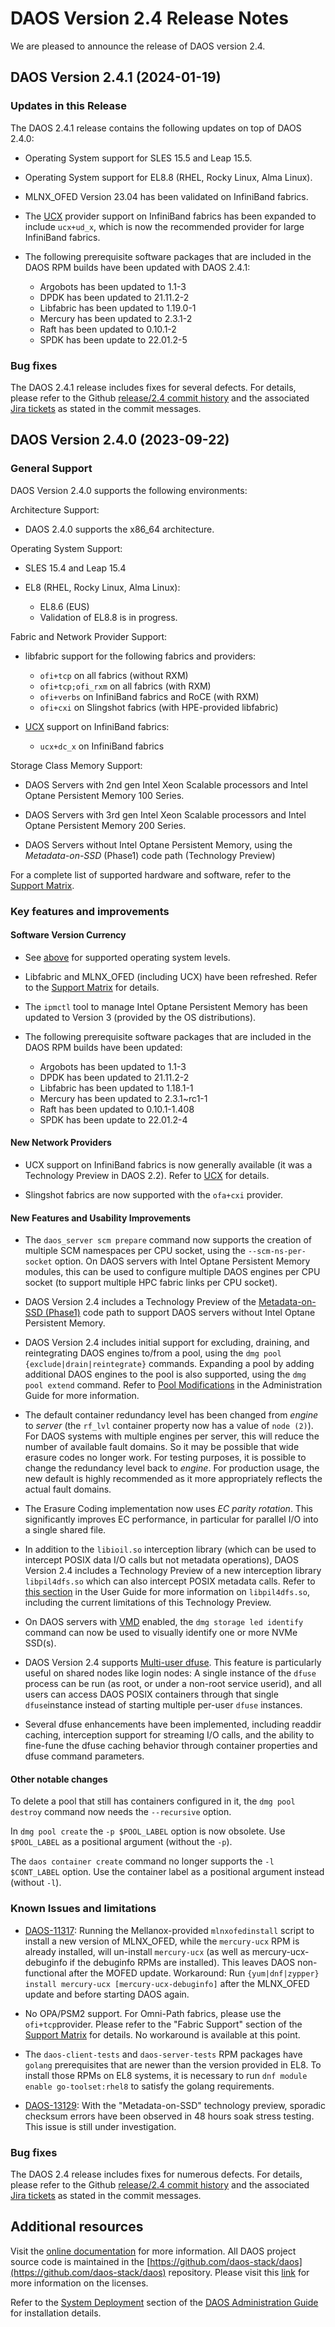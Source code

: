 # DAOS Version 2.4 Release Notes

We are pleased to announce the release of DAOS version 2.4.


## DAOS Version 2.4.1 (2024-01-19)

### Updates in this Release

The DAOS 2.4.1 release contains the following updates on top of DAOS 2.4.0:

* Operating System support for SLES 15.5 and Leap 15.5.

* Operating System support for EL8.8 (RHEL, Rocky Linux, Alma Linux).

* MLNX\_OFED Version 23.04 has been validated on InfiniBand fabrics.

* The [UCX](https://docs.daos.io/v2.4/admin/ucx/) provider support on
  InfiniBand fabrics has been expanded to include `ucx+ud_x`,
  which is now the recommended provider for large InfiniBand fabrics.

* The following prerequisite software packages that are included
  in the DAOS RPM builds have been updated with DAOS 2.4.1:

  - Argobots has been updated to 1.1-3
  - DPDK has been updated to 21.11.2-2
  - Libfabric has been updated to 1.19.0-1
  - Mercury has been updated to 2.3.1-2
  - Raft has been updated to 0.10.1-2
  - SPDK has been update to 22.01.2-5

### Bug fixes

The DAOS 2.4.1 release includes fixes for several defects.
For details, please refer to the Github
[release/2.4 commit history](https://github.com/daos-stack/daos/commits/release/2.4)
and the associated [Jira tickets](https://jira.daos.io/) as stated in the commit messages.


## DAOS Version 2.4.0 (2023-09-22)

### General Support

DAOS Version 2.4.0 supports the following environments:

Architecture Support:

* DAOS 2.4.0 supports the x86\_64 architecture.

Operating System Support:

* SLES 15.4 and Leap 15.4

* EL8 (RHEL, Rocky Linux, Alma Linux):

  - EL8.6 (EUS)
  - Validation of EL8.8 is in progress.

Fabric and Network Provider Support:

* libfabric support for the following fabrics and providers:

  - `ofi+tcp` on all fabrics (without RXM)
  - `ofi+tcp;ofi_rxm` on all fabrics (with RXM)
  - `ofi+verbs` on InfiniBand fabrics and RoCE (with RXM)
  - `ofi+cxi` on Slingshot fabrics (with HPE-provided libfabric)

* [UCX](https://docs.daos.io/v2.4/admin/ucx/) support on InfiniBand fabrics:

  - `ucx+dc_x` on InfiniBand fabrics

Storage Class Memory Support:

* DAOS Servers with 2nd gen Intel Xeon Scalable processors and
  Intel Optane Persistent Memory 100 Series.

* DAOS Servers with 3rd gen Intel Xeon Scalable processors and
  Intel Optane Persistent Memory 200 Series.

* DAOS Servers without Intel Optane Persistent Memory,
  using the _Metadata-on-SSD_ (Phase1) code path (Technology Preview)

For a complete list of supported hardware and software, refer to the
[Support Matrix](https://docs.daos.io/v2.4/release/support_matrix/).


### Key features and improvements

#### Software Version Currency

* See [above](#General-Support) for supported operating system levels.

* Libfabric and MLNX\_OFED (including UCX) have been refreshed.
  Refer to the
  [Support Matrix](https://docs.daos.io/v2.4/release/support_matrix/)
  for details.

* The `ipmctl` tool to manage Intel Optane Persistent Memory
  has been updated to Version 3 (provided by the OS distributions).

* The following prerequisite software packages that are included
  in the DAOS RPM builds have been updated:

  - Argobots has been updated to 1.1-3
  - DPDK has been updated to 21.11.2-2
  - Libfabric has been updated to 1.18.1-1
  - Mercury has been updated to 2.3.1~rc1-1
  - Raft has been updated to 0.10.1-1.408
  - SPDK has been update to 22.01.2-4

#### New Network Providers

* UCX support on InfiniBand fabrics is now generally available
  (it was a Technology Preview in DAOS 2.2).
  Refer to [UCX](https://docs.daos.io/v2.4/admin/ucx/) for details.

* Slingshot fabrics are now supported with the `ofa+cxi` provider.

#### New Features and Usability Improvements

* The `daos_server scm prepare` command now supports the creation of
  multiple SCM namespaces per CPU socket,
  using the `--scm-ns-per-socket` option.
  On DAOS servers with Intel Optane Persistent Memory modules,
  this can be used to configure multiple DAOS engines per CPU socket
  (to support multiple HPC fabric links per CPU socket).

* DAOS Version 2.4 includes a Technology Preview of the
  [Metadata-on-SSD (Phase1)](https://docs.daos.io/v2.4/admin/md-on-ssd/)
  code path to support DAOS servers without Intel Optane Persistent Memory.

* DAOS Version 2.4 includes initial support for excluding,
  draining, and reintegrating DAOS engines to/from a pool,
  using the `dmg pool {exclude|drain|reintegrate}` commands.
  Expanding a pool by adding additional DAOS engines to the pool is
  also supported, using the `dmg pool extend` command.
  Refer to
  [Pool Modifications](https://docs.daos.io/v2.4/admin/pool_operations/#pool-modifications)
  in the Administration Guide for more information.

* The default container redundancy level
  has been changed from _engine_ to _server_
  (the `rf_lvl` container property now has a value of `node (2)`).
  For DAOS systems with multiple engines per server, this will reduce
  the number of available fault domains.
  So it may be possible that wide erasure codes no longer work.
  For testing purposes, it is possible to change the redundancy level
  back to _engine_.
  For production usage, the new default is highly recommended
  as it more appropriately reflects the actual fault domains.

* The Erasure Coding implementation now uses _EC parity rotation_.
  This significantly improves EC performance,
  in particular for parallel I/O into a single shared file.

* In addition to the `libioil.so` interception library (which can
  be used to intercept POSIX data I/O calls but not metadata operations),
  DAOS Version 2.4 includes a Technology Preview of a new interception
  library `libpil4dfs.so` which can also intercept POSIX metadata calls.
  Refer to
  [this section](https://docs.daos.io/v2.4/user/filesystem/#interception-library-libpil4dfs)
  in the User Guide for more information on `libpil4dfs.so`,
  including the current limitations of this Technology Preview.

* On DAOS servers with
  [VMD](https://docs.daos.io/v2.4/admin/vmd/) enabled,
  the `dmg storage led identify` command can now be used
  to visually identify one or more NVMe SSD(s).

* DAOS Version 2.4 supports
  [Multi-user dfuse](https://docs.daos.io/v2.4/user/multi-user-dfuse/).
  This feature is particularly useful on shared nodes like login nodes:
  A single instance of the `dfuse` process can be run (as root,
  or under a non-root service userid), and all users can access
  DAOS POSIX containers through that single `dfuse`instance
  instead of starting multiple per-user `dfuse` instances.

* Several dfuse enhancements have been implemented, including
  readdir caching, interception support for streaming I/O calls,
  and the ability to fine-fune the dfuse caching behavior
  through container properties and dfuse command parameters.

#### Other notable changes

To delete a pool that still has containers configured in it,
the `dmg pool destroy` command now needs the `--recursive` option.

In `dmg pool create` the `-p $POOL_LABEL` option is now obsolete.
Use `$POOL_LABEL` as a positional argument (without the `-p`).

The `daos container create` command no longer supports the
`-l $CONT_LABEL` option.  Use the container label as a
positional argument instead (without `-l`).


### Known Issues and limitations

- [DAOS-11317](https://daosio.atlassian.net/browse/DAOS-11317):
  Running the Mellanox-provided `mlnxofedinstall` script to install a new version of MLNX\_OFED,
  while the `mercury-ucx` RPM is already installed, will un-install `mercury-ucx`
  (as well as mercury-ucx-debuginfo if the debuginfo RPMs are installed).
  This leaves DAOS non-functional after the MOFED update.
  Workaround: Run `{yum|dnf|zypper} install mercury-ucx [mercury-ucx-debuginfo]`
  after the MLNX\_OFED update and before starting DAOS again.

- No OPA/PSM2 support. For Omni-Path fabrics, please use the `ofi+tcp`provider.
  Please refer to the "Fabric Support" section of the
  [Support Matrix](https://docs.daos.io/v2.4/release/support_matrix/) for details.
  No workaround is available at this point.

- The `daos-client-tests` and `daos-server-tests` RPM packages have `golang`
  prerequisites that are newer than the version provided in EL8.
  To install those RPMs on EL8 systems, it is necessary to run
  `dnf module enable go-toolset:rhel8` to satisfy the golang requirements.

- [DAOS-13129](https://daosio.atlassian.net/browse/DAOS-13129):
  With the "Metadata-on-SSD" technology preview, sporadic checksum errors
  have been observed in 48 hours soak stress testing.
  This issue is still under investigation.


### Bug fixes

The DAOS 2.4 release includes fixes for numerous defects.
For details, please refer to the Github
[release/2.4 commit history](https://github.com/daos-stack/daos/commits/release/2.4)
and the associated [Jira tickets](https://jira.daos.io/) as stated in the commit messages.


## Additional resources

Visit the [online documentation](https://docs.daos.io/v2.4/) for more
information. All DAOS project source code is maintained in the
[https://github.com/daos-stack/daos](https://github.com/daos-stack/daos) repository.
Please visit this [link](https://github.com/daos-stack/daos/blob/release/2.4/LICENSE)
for more information on the licenses.

Refer to the [System Deployment](https://docs.daos.io/v2.4/admin/deployment/)
section of the [DAOS Administration Guide](https://docs.daos.io/v2.4/admin/hardware/)
for installation details.

